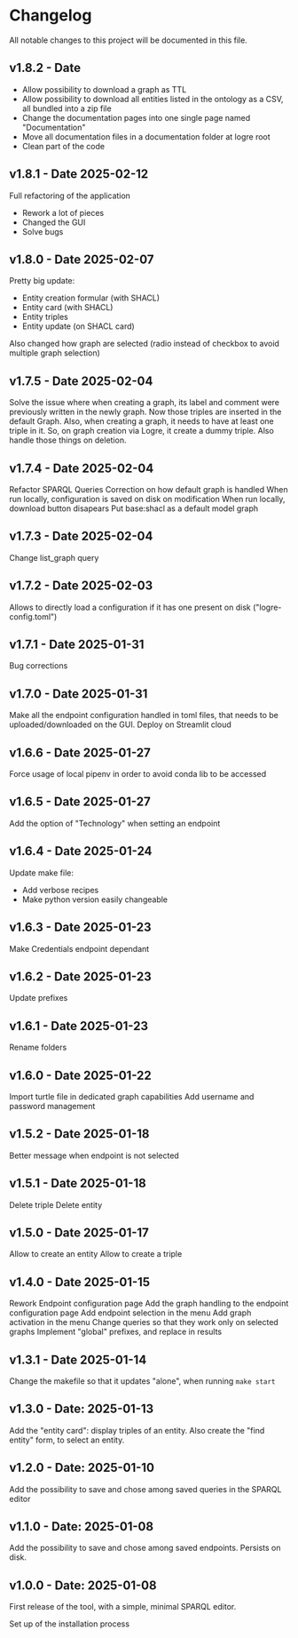 # Changelog

All notable changes to this project will be documented in this file.

## v1.8.2 - Date

- Allow possibility to download a graph as TTL
- Allow possibility to download all entities listed in the ontology as a CSV, all bundled into a zip file
- Change the documentation pages into one single page named "Documentation"
- Move all documentation files in a documentation folder at logre root
- Clean part of the code

## v1.8.1 - Date 2025-02-12

Full refactoring of the application
- Rework a lot of pieces
- Changed the GUI
- Solve bugs

## v1.8.0 - Date 2025-02-07

Pretty big update:
- Entity creation formular (with SHACL)
- Entity card (with SHACL)
- Entity triples
- Entity update (on SHACL card)

Also changed how graph are selected (radio instead of checkbox to avoid multiple graph selection)

## v1.7.5 - Date 2025-02-04

Solve the issue where when creating a graph, its label and comment were previously written in the newly graph.
Now those triples are inserted in the default Graph.
Also, when creating a graph, it needs to have at least one triple in it. So, on graph creation via Logre, it create a dummy triple.
Also handle those things on deletion.

## v1.7.4 - Date 2025-02-04

Refactor SPARQL Queries
Correction on how default graph is handled
When run locally, configuration is saved on disk on modification
When run locally, download button disapears
Put base:shacl as a default model graph

## v1.7.3 - Date 2025-02-04

Change list_graph query

## v1.7.2 - Date 2025-02-03

Allows to directly load a configuration if it has one present on disk ("logre-config.toml")

## v1.7.1 - Date 2025-01-31

Bug corrections

## v1.7.0 - Date 2025-01-31

Make all the endpoint configuration handled in toml files, that needs to be uploaded/downloaded on the GUI.
Deploy on Streamlit cloud

## v1.6.6 - Date 2025-01-27

Force usage of local pipenv in order to avoid conda lib to be accessed

## v1.6.5 - Date 2025-01-27

Add the option of "Technology" when setting an endpoint

## v1.6.4 - Date 2025-01-24

Update make file:
- Add verbose recipes
- Make python version easily changeable

## v1.6.3 - Date 2025-01-23

Make Credentials endpoint dependant

## v1.6.2 - Date 2025-01-23

Update prefixes

## v1.6.1 - Date 2025-01-23

Rename folders

## v1.6.0 - Date 2025-01-22

Import turtle file in dedicated graph capabilities
Add username and password management

## v1.5.2 - Date 2025-01-18

Better message when endpoint is not selected

## v1.5.1 - Date 2025-01-18

Delete triple
Delete entity

## v1.5.0 - Date 2025-01-17

Allow to create an entity
Allow to create a triple

## v1.4.0 - Date 2025-01-15

Rework Endpoint configuration page
Add the graph handling to the endpoint configuration page
Add endpoint selection in the menu
Add graph activation in the menu
Change queries so that they work only on selected graphs
Implement "global" prefixes, and replace in results

## v1.3.1 - Date 2025-01-14

Change the makefile so that it updates "alone", when running `make start`

## v1.3.0 - Date: 2025-01-13

Add the "entity card": display triples of an entity.
Also create the "find entity" form, to select an entity.

## v1.2.0 - Date: 2025-01-10

Add the possibility to save and chose among saved queries in the SPARQL editor

## v1.1.0 - Date: 2025-01-08

Add the possibility to save and chose among saved endpoints.
Persists on disk.

## v1.0.0 - Date: 2025-01-08

First release of the tool, with a simple, minimal SPARQL editor.

Set up of the installation process